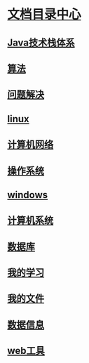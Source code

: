 

#  [**文档目录中心**](https://huachengzhou.github.io/studyDocument/)

## [**Java技术栈体系**](java/javaReadme.md)

##  [**算法**](./algorithm/index.md)

##  [**问题解决**](./problem/index.md)

##  [**linux**](./linux/index.md)

##  [**计算机网络**](./computer_networks/index.md)

## [**操作系统**](./operating_system/index.md)

##  [**windows**](./windows/index.md)

##  [**计算机系统**](./computer_system/index.md)

##  [**数据库**](./databases/index.md)

##  [**我的学习**](./study/index.md)

##  [**我的文件**](./resume/index.html)

##  [**数据信息**](./resume/blog/index.html)

## [**web工具**](./resume/web/tool/index.html)
